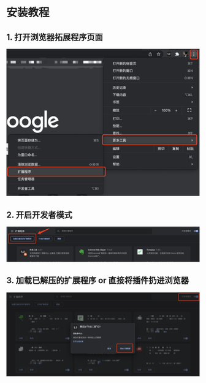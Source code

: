 # 安装教程

## 1. 打开浏览器拓展程序页面
![Step 1](/assets/install1.png)

## 2. 开启开发者模式
![Step 2](/assets/install2.png)

## 3. 加载已解压的扩展程序 or 直接将插件扔进浏览器
![Step 3](/assets/install3.png)
